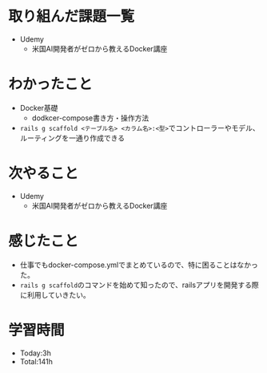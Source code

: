 # 取り組んだ課題一覧
- Udemy
  - 米国AI開発者がゼロから教えるDocker講座

# わかったこと
- Docker基礎
  - dodkcer-compose書き方・操作方法
- `rails g scaffold <テーブル名> <カラム名>:<型>`でコントローラーやモデル、ルーティングを一通り作成できる
   
# 次やること
- Udemy
  - 米国AI開発者がゼロから教えるDocker講座

# 感じたこと
- 仕事でもdocker-compose.ymlでまとめているので、特に困ることはなかった。
- `rails g scaffold`のコマンドを始めて知ったので、railsアプリを開発する際に利用していきたい。

# 学習時間
- Today:3h
- Total:141h
